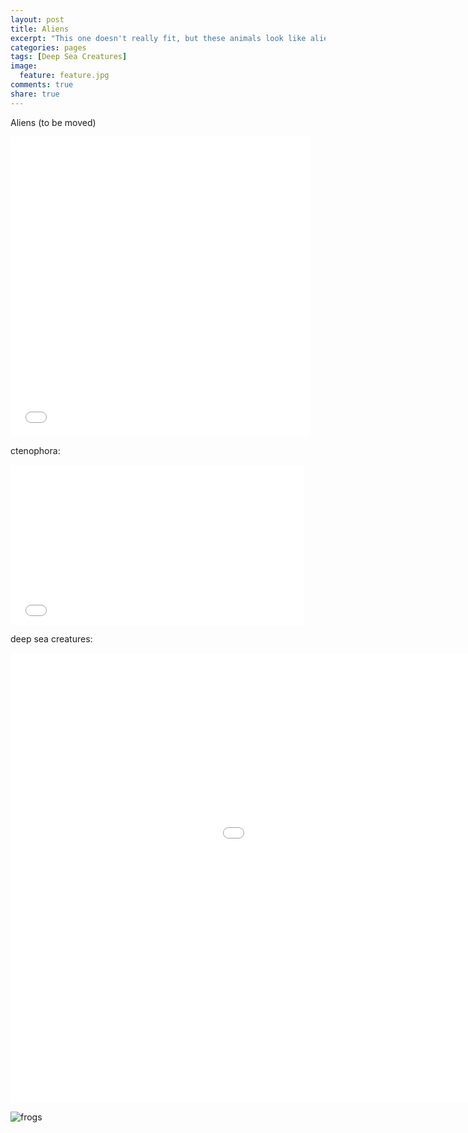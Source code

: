 ```yaml
---
layout: post
title: Aliens
excerpt: "This one doesn't really fit, but these animals look like aliens"
categories: pages
tags: [Deep Sea Creatures]
image:
  feature: feature.jpg
comments: true
share: true
---
```


Aliens (to be moved)

<iframe src='//gifs.com/embed/MwLjBO' frameborder='0' scrolling='no' width='480px' height='480px' style='-webkit-backface-visibility: hidden;-webkit-transform: scale(1);' ></iframe>


ctenophora:

<iframe src='//gifs.com/embed/BNKqoW' frameborder='0' scrolling='no' width='470px' height='256px' style='-webkit-backface-visibility: hidden;-webkit-transform: scale(1);' ></iframe>



deep sea creatures:

<iframe src='//gifs.com/embed/Qn3MJZ' frameborder='0' scrolling='no' width='1280px' height='720px' style='-webkit-backface-visibility: hidden;-webkit-transform: scale(1);' ></iframe>



![frogs]({{site.baseurl}}/assets/images/aliens/vietnamese_mossy_frogs.jpg "")

